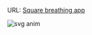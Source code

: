 URL:  <a href="https://aneta-laurent.yj.fr/fish.html" class="text-center" target="_blank"
                >Square breathing app</a>

<img src="/img/dev-animation.png" alt="svg anim"> 
